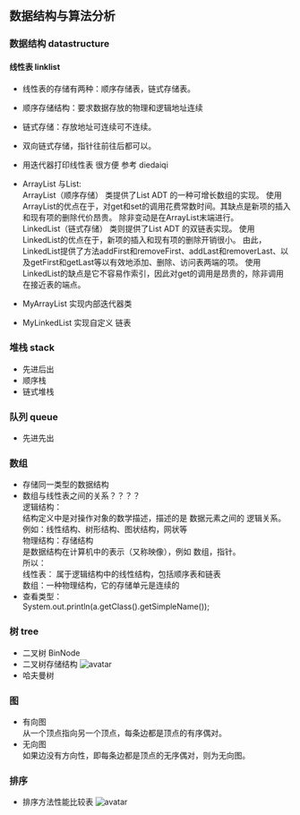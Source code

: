 ## 数据结构与算法分析

### 数据结构 datastructure
#### 线性表 linklist
* 线性表的存储有两种：顺序存储表，链式存储表。
* 顺序存储结构：要求数据存放的物理和逻辑地址连续
* 链式存储：存放地址可连续可不连续。
* 双向链式存储，指针往前往后都可以。
* 用迭代器打印线性表 很方便 参考 diedaiqi


* ArrayList 与List:  
ArrayList（顺序存储） 类提供了List ADT 的一种可增长数组的实现。
使用ArrayList的优点在于，对get和set的调用花费常数时间。其缺点是新项的插入和现有项的删除代价昂贵。
除非变动是在ArrayList末端进行。  
LinkedList（链式存储） 类则提供了List ADT 的双链表实现。
使用LinkedList的优点在于，新项的插入和现有项的删除开销很小。
由此，LinkedList提供了方法addFirst和removeFirst、addLast和removerLast、以及getFirst和getLast等以有效地添加、删除、访问表两端的项。
使用LinkedList的缺点是它不容易作索引，因此对get的调用是昂贵的，除非调用在接近表的端点。

* MyArrayList 实现内部迭代器类
* MyLinkedList  实现自定义 链表


### 堆栈 stack
* 先进后出
* 顺序栈
* 链式堆栈

### 队列 queue
* 先进先出

### 数组
* 存储同一类型的数据结构
* 数组与线性表之间的关系？？？？  
逻辑结构：  
结构定义中是对操作对象的数学描述，描述的是 数据元素之间的 逻辑关系。 例如：线性结构、树形结构、图状结构，网状等  
物理结构：存储结构  
是数据结构在计算机中的表示（又称映像），例如 数组，指针。  
所以：  
线性表： 属于逻辑结构中的线性结构，包括顺序表和链表  
数组：一种物理结构，它的存储单元是连续的  
* 查看类型：  
 System.out.println(a.getClass().getSimpleName());


### 树 tree
* 二叉树 BinNode
* 二叉树存储结构
![avatar](resource/二叉树存储结构.png)
* 哈夫曼树

### 图
* 有向图  
从一个顶点指向另一个顶点，每条边都是顶点的有序偶对。
* 无向图  
如果边没有方向性，即每条边都是顶点的无序偶对，则为无向图。

 ### 排序
 * 排序方法性能比较表
 ![avatar](resource/排序方法性能比较表.png)
 

